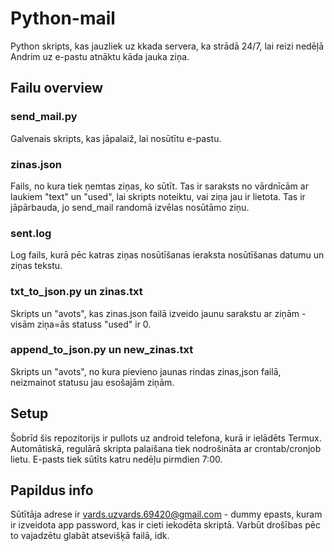 # Python-mail
Python skripts, kas jauzliek uz kkada servera, ka strādā 24/7, lai reizi nedēļā Andrim uz e-pastu atnāktu kāda jauka ziņa.

## Failu overview
### send_mail.py
Galvenais skripts, kas jāpalaiž, lai nosūtītu e-pastu.

### zinas.json
Fails, no kura tiek ņemtas ziņas, ko sūtīt. Tas ir saraksts no vārdnīcām ar laukiem "text" un "used", lai skripts noteiktu, vai ziņa jau ir lietota. Tas ir jāpārbauda, jo send_mail randomā izvēlas nosūtāmo ziņu.

### sent.log
Log fails, kurā pēc katras ziņas nosūtīšanas ieraksta nosūtīšanas datumu un ziņas tekstu.

### txt_to_json.py un zinas.txt
Skripts un "avots", kas zinas.json failā izveido jaunu sarakstu ar ziņām - visām ziņa=ās statuss "used" ir 0.

### append_to_json.py un new_zinas.txt
Skripts un "avots", no kura pievieno jaunas rindas zinas,json failā, neizmainot statusu jau esošajām ziņām.

## Setup
Šobrīd šis repozitorijs ir pullots uz android telefona, kurā ir ielādēts Termux. Automātiskā, regulārā skripta palaišana tiek nodrošināta ar crontab/cronjob lietu. E-pasts tiek sūtīts katru nedēļu pirmdien 7:00.

## Papildus info
Sūtītāja adrese ir vards.uzvards.69420@gmail.com - dummy epasts, kuram ir izveidota app password, kas ir cieti iekodēta skriptā. Varbūt drošības pēc to vajadzētu glabāt atsevišķā failā, idk.
